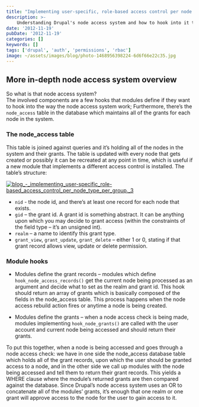 ```yaml
---
title: "Implementing user-specific, role-based access control per node type, per group. (Part 2)"
description: >-
    Understanding Drupal's node access system and how to hook into it to implement
date: '2012-11-19'
pubDate: '2012-11-19'
categories: []
keywords: []
tags: ['drupal', 'auth', 'permissions', 'rbac']
image: ~/assets/images/blog/photo-1468956398224-6d6f66e22c35.jpg
---
```


## More in-depth node access system overview

So what is that node access system?  
The involved components are a few hooks that modules define if they want to hook into the way the node access system work; Furthermore, there’s the  `node_access`  table in the database which maintains all of the grants for each node in the system.

### The node_access table

This table is joined against queries and it’s holding all of the nodes in the system and their grants. The table is updated with every node that gets created or possibly it can be recreated at any point in time, which is useful if a new module that implements a different access control is installed. The table’s structure:

[![blog_-_implementing_user-specific_role-based_access_control_per_node_type_per_group._3](https://web.archive.org/web/20140625155745im_/http://enginx.com/wp-content/uploads/2013/08/blog_-_implementing_user-specific_role-based_access_control_per_node_type_per_group._3.png)](http://enginx.com/wp-content/uploads/2013/08/blog_-_implementing_user-specific_role-based_access_control_per_node_type_per_group._3.png)

- `nid` - the node id, and there’s at least one record for each node that exists.
- `gid` – the grant id. A grant id is something abstract. It can be anything upon which you may decide to grant access (within the constraints of the field type – it’s an unsigned int).
- `realm` – a name to identify this grant type.
- `grant_view`, `grant_update`, `grant_delete` – either 1 or 0, stating if that grant record allows view, update or delete permission.

### Module hooks

- Modules define the grant records – modules which define `hook_node_access_records()` get the current node being processed as an argument and decide what to set as the realm and grant id. This hook should return an array of grants which is basically composed of the fields in the node_access table. This process happens when the node access rebuild action fires or anytime a node is being created.

- Modules define the grants – when a node access check is being made, modules implementing `hook_node_grants()` are called with the user account and current node being accessed and should return their grants.

To put this together, when a node is being accessed and goes through a node access check: we have in one side the node_access database table which holds all of the grant records, upon which the user should be granted access to a node, and in the other side we call up modules with the node being accessed and tell them to return their grant records. This yields a WHERE clause where the module’s returned grants are then compared against the database. Since Drupal’s node access system uses an OR to concatenate all of the modules’ grants, it’s enough that one realm or one grant will approve access to the node for the user to gain access to it.